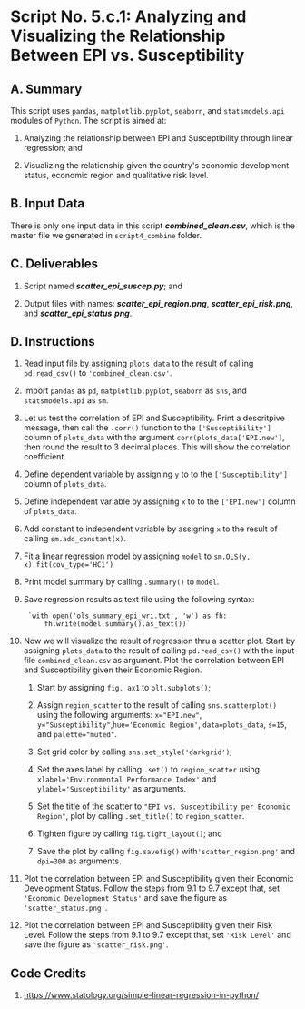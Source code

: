 # Script No. 5.c.1: Analyzing and Visualizing the Relationship Between EPI vs. Susceptibility

## A. Summary

This script uses `pandas`, `matplotlib.pyplot`, `seaborn`, and `statsmodels.api` modules of `Python`. The script is aimed at:

1. Analyzing the relationship between EPI and Susceptibility through linear regression; and

2. Visualizing the relationship given the country's economic development status, economic region and qualitative risk level.

## B. Input Data

There is only one input data in this script ***combined_clean.csv***, which is the master file we generated in `script4_combine` folder. 

## C. Deliverables

1. Script named ***scatter_epi_suscep.py***; and

2. Output files with names: ***scatter_epi_region.png***, ***scatter_epi_risk.png***, and ***scatter_epi_status.png***.

## D. Instructions

1. Read input file by assigning `plots_data` to the result of calling `pd.read_csv()` to `'combined_clean.csv'`.

2. Import `pandas` as `pd`, `matplotlib.pyplot`, `seaborn` as `sns`, and `statsmodels.api` as `sm`.

3. Let us test the correlation of EPI and Susceptibility. Print a descritpive message, then call the `.corr()` function to the `['Susceptibility']` column of `plots_data` with the argument `corr(plots_data['EPI.new']`, then round the result to 3 decimal places. This will show the correlation coefficient.

4. Define dependent variable by assigning `y` to to the `['Susceptibility']` column of `plots_data`.

5. Define independent variable by assigning `x` to to the `['EPI.new']` column of `plots_data`.

6. Add constant to independent variable by assigning `x` to the result of calling `sm.add_constant(x)`.

7. Fit a linear regression model by assigning `model` to `sm.OLS(y, x).fit(cov_type='HC1')`

8. Print model summary by calling `.summary()` to `model`.

9. Save regression results as text file using the following syntax:

        `with open('ols_summary_epi_wri.txt', 'w') as fh:
            fh.write(model.summary().as_text())`

10. Now we will visualize the result of regression thru a scatter plot. Start by assigning `plots_data` to the result of calling 
`pd.read_csv()` with the input file `combined_clean.csv` as argument. Plot the correlation between EPI and Susceptibility given their Economic Region.

    1. Start by assigning `fig, ax1` to `plt.subplots()`;

    2. Assign  `region_scatter` to the result of calling `sns.scatterplot()` using the following arguments: `x="EPI.new"`, `y="Susceptibility"`,`hue='Economic Region'`, `data=plots_data`, `s=15`, and `palette="muted"`.

    3. Set grid color by calling `sns.set_style('darkgrid')`;

    4. Set the axes label by calling `.set()` to `region_scatter` using `xlabel='Environmental Performance Index'` and `ylabel='Susceptibility'` as arguments.

    5. Set the title of the scatter to `"EPI vs. Susceptibility per Economic Region"`, plot by calling `.set_title()` to `region_scatter`.

    6. Tighten figure by calling `fig.tight_layout()`; and

    7. Save the plot by calling `fig.savefig()` with`'scatter_region.png'` and `dpi=300` as arguments.

11. Plot the correlation between EPI and Susceptibility given their Economic Development Status. Follow the steps from 9.1 to 9.7 except that, set `'Economic Development Status'` and save the figure as `'scatter_status.png'`.

12. Plot the correlation between EPI and Susceptibility given their Risk Level. Follow the steps from 9.1 to 9.7 except that, set `'Risk Level'` and save the figure as `'scatter_risk.png'`.

## Code Credits

1. https://www.statology.org/simple-linear-regression-in-python/


